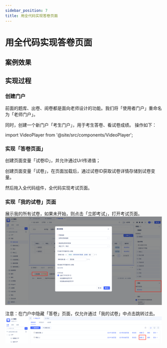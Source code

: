 ```yaml
---
sidebar_position: 7
title: 用全代码实现答卷页面
---
```

# 用全代码实现答卷页面

## 案例效果

<VideoPlayer relatePath="/docs/tutorial/code_effect.mp4" />

## 实现过程

### 创建门户

前面的题库、出卷、阅卷都是面向老师设计的功能。我们将「使用者门户」重命名为「老师门户」。

同时，创建一个新门户「考生门户」，用于考生答卷、看试卷成绩。 操作如下：

import VideoPlayer from '@site/src/components/VideoPlayer';

<VideoPlayer relatePath="/docs/tutorial/code_create_shell.mp4" />


### 实现「答卷页面」

创建页面变量「试卷ID」，并允许通过Url传递值； 

创建页面变量「试卷」，在页面加载后，通过试卷ID获取试卷详情存储到试卷变量。


<VideoPlayer relatePath="/docs/tutorial/code_page_var.mp4" />

然后拖入全代码组件，全代码实现考试页面。

<VideoPlayer relatePath="/docs/tutorial/code_component.mp4" />

### 实现「我的试卷」页面

展示我的所有试卷，如果未开始，则点击「立即考试」，打开考试页面。
![](../img/code_173517.png)


注意：在门户中隐藏「答卷」页面，仅允许通过「我的试卷」中点击跳转过去。
![](../img/code_091249.png)
